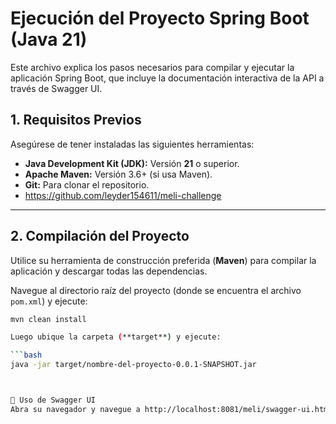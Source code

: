 # Ejecución del Proyecto Spring Boot (Java 21)

Este archivo explica los pasos necesarios para compilar y ejecutar la aplicación Spring Boot, que incluye la documentación interactiva de la API a través de Swagger UI.

## 1. Requisitos Previos

Asegúrese de tener instaladas las siguientes herramientas:

* **Java Development Kit (JDK):** Versión **21** o superior.
* **Apache Maven:** Versión 3.6+ (si usa Maven).
* **Git:** Para clonar el repositorio.
* https://github.com/leyder154611/meli-challenge

---

## 2. Compilación del Proyecto

Utilice su herramienta de construcción preferida (**Maven**) para compilar la aplicación y descargar todas las dependencias.

Navegue al directorio raíz del proyecto (donde se encuentra el archivo `pom.xml`) y ejecute:

```bash
mvn clean install

Luego ubique la carpeta (**target**) y ejecute:

```bash
java -jar target/nombre-del-proyecto-0.0.1-SNAPSHOT.jar



🎉 Uso de Swagger UI
Abra su navegador y navegue a http://localhost:8081/meli/swagger-ui.html para ver la documentación interactiva generada por springdoc-openapi. Aquí podrá ver todos los endpoints documentados y probar las peticiones directamente.
